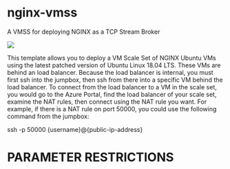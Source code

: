 # nginx-vmss
A VMSS for deploying NGINX as a TCP Stream Broker


<a href="https://portal.azure.com/#create/Microsoft.Template/uri/https%3A%2F%2Fraw.githubusercontent.com%2Fjgmitter%2Fnginx-vmss%2Fmaster%2Fazuredeploy.json" target="_blank">
    <img src="http://azuredeploy.net/deploybutton.png"/>
</a>

This template allows you to deploy a VM Scale Set of NGINX Ubuntu VMs using the latest patched version of Ubuntu Linux 18.04 LTS. These VMs are behind an load balancer. Because the load balancer is internal, you must first ssh into the jumpbox, then ssh from there into a specific VM behind the load balancer. To connect from the load balancer to a VM in the scale set, you would go to the Azure Portal, find the load balancer of your scale set, examine the NAT rules, then connect using the NAT rule you want. For example, if there is a NAT rule on port 50000, you could use the following command from the jumpbox:

ssh -p 50000 {username}@{public-ip-address}

PARAMETER RESTRICTIONS
======================

